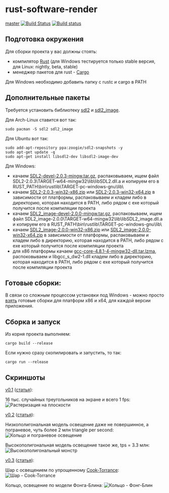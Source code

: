 # rust-software-render

[master](https://github.com/ReanGD/rust-software-render/tree/master) [![Build Status](https://travis-ci.org/ReanGD/rust-software-render.svg?branch=master)](https://travis-ci.org/ReanGD/rust-software-render) [![Build status](https://ci.appveyor.com/api/projects/status/y32wy5vu51q9hscm/branch/master?svg=true)](https://ci.appveyor.com/project/ReanGD/rust-software-render/branch/master)

Подготовка окружения
--
Для сборки проекта у вас должны стоять:
- компилятор [Rust](http://www.rust-lang.org/) (для Windows тестируется только stable версия, для Linux: nightly, beta, stable)
- менеджер пакетов для rust - [Cargo](https://crates.io/)

Для Windows необходимо добавить папку с rustc и cargo в PATH

Дополнительные пакеты
--
Требуется установить библиотеку [sdl2](https://www.libsdl.org/download-2.0.php) и [sdl2_image](https://www.libsdl.org/projects/SDL_image/).

Для Arch-Linux ставится вот так:
```Shell
sudo pacman -S sdl2 sdl2_image
```
Для Ubuntu вот так:
```Shell
sudo add-apt-repository ppa:zoogie/sdl2-snapshots -y
sudo apt-get update -q
sudo apt-get install libsdl2-dev libsdl2-image-dev
```

Для Windows:
- качаем [SDL2-devel-2.0.3-mingw.tar.gz](https://www.libsdl.org/release/SDL2-devel-2.0.3-mingw.tar.gz), распаковываем, ищем файл SDL2-2.0.3\TARGET-w64-mingw32\lib\libSDL2.dll.a и копируем его в RUST_PATH\bin\rustlib\TARGET-pc-windows-gnu\lib\
- качаем [SDL2-2.0.3-win32-x86.zip](https://www.libsdl.org/release/SDL2-2.0.3-win32-x86.zip) или [SDL2-2.0.3-win32-x64.zip](https://www.libsdl.org/release/SDL2-2.0.3-win32-x64.zip) в зависимости от платформы, распаковываем и кладем либо в директорию, которая находится в PATH, либо рядом с exe который получится после компиляции проекта
- качаем [SDL2_image-devel-2.0.0-mingw.tar.gz](https://www.libsdl.org/projects/SDL_image/release/SDL2_image-devel-2.0.0-mingw.tar.gz), распаковываем, ищем файл SDL2_image-2.0.0\TARGET-w64-mingw32\lib\libSDL2_image.dll.a и копируем его в RUST_PATH\bin\rustlib\TARGET-pc-windows-gnu\lib\
- качаем [SDL2_image-2.0.0-win32-x86.zip](https://www.libsdl.org/projects/SDL_image/release/SDL2_image-2.0.0-win32-x86.zip) или [SDL2_image-2.0.0-win32-x64.zip](https://www.libsdl.org/projects/SDL_image/release/SDL2_image-2.0.0-win32-x64.zip) в зависимости от платформы, распаковываем и кладем либо в директорию, которая находится в PATH, либо рядом с exe который получится после компиляции проекта
- для x86 платформы качаем [gcc-core-4.8.1-4-mingw32-dll.tar.lzma](http://sourceforge.net/projects/mingw/files/MinGW/Base/gcc/Version4/gcc-4.8.1-4/gcc-core-4.8.1-4-mingw32-dll.tar.lzma), распоковываем и libgcc_s_dw2-1.dll кладем либо в директорию, которая находится в PATH, либо рядом с exe который получится после компиляции проекта

Готовые сборки:
--
В связи со сложным процессом установки под Windows - можно просто [взять](https://github.com/ReanGD/rust-software-render/releases) готовые сборки для платформ x86 и x64, для каждой версии приложения.

Сборка и запуск
--
Из корня проекта выполняем:
```Shell
cargo build --release
```
Если нужно сразу скопилировать и запустить, то так:
```Shell
cargo run --release
```


Скриншоты
--

[v0.1](https://github.com/ReanGD/rust-software-render/tree/v01) ([статья](http://reangdblog.blogspot.com/2015/08/software-render-rust.html)):

16 тыс. случайных треугольников на экране и всего 1 fps:
![Растеризация на плоскости](https://github.com/ReanGD/rust-software-render/blob/master/screenshots/scene_1.png "Растеризация на плоскости")

[v0.2](https://github.com/ReanGD/rust-software-render/tree/v02) ([статья](http://reangdblog.blogspot.com/2015/09/software-render-rust-3d.html)):

Низкополигональная модель освещение даже не повершинное, а пограневое, чуть более 2 млн triangle per second:
![Кольцо и пограневое освещение](https://github.com/ReanGD/rust-software-render/blob/master/screenshots/scene_2_1.png "Кольцо и пограневое освещение")

Высокополигональная модель освещение такое же, tps = 3.3 млн:
![Высокополигональный монстр](https://github.com/ReanGD/rust-software-render/blob/master/screenshots/scene_2_2.png "Высокополигональный монстр")

[v0.3](https://github.com/ReanGD/rust-software-render/tree/v03) ([статья](http://reangdblog.blogspot.com/2015/09/software-render-rust.html)):

Шар с освещением по упрощенному [Cook-Torrance](http://www.gamedev.ru/code/articles/Cook-Torrance):
![Шар - Cook-Torrance](https://github.com/ReanGD/rust-software-render/blob/master/screenshots/scene_3_1.png "Шар - Cook-Torrance")

Кольцо, освещение по модели Фонга-Блина:
![Кольцо - Фонг-Блин](https://github.com/ReanGD/rust-software-render/blob/master/screenshots/scene_3_2.png "Кольцо - Фонг-Блин")
